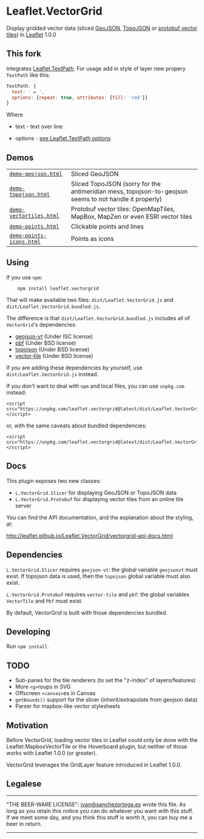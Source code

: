 

# Leaflet.VectorGrid


Display gridded vector data (sliced [GeoJSON](http://geojson.org/), [TopoJSON](https://github.com/mbostock/topojson/wiki) or [protobuf vector tiles](https://github.com/mapbox/vector-tile-spec)) in [Leaflet](http://www.leafletjs.com) 1.0.0

## This fork

Integrates [Leaflet.TextPath](https://github.com/makinacorpus/Leaflet.TextPath).
For usage add in style of layer new propery `TextPath` like this:

```javascript
TextPath: {
  text: ' ► ',
  options: {repeat: true, attributes: {fill: 'red'}}
}
```

Where

* text - text over line

* options - [see Leaflet.TextPath options](https://github.com/makinacorpus/Leaflet.TextPath#options)

## Demos

|          |           |
| ---      | ---       |
| [`demo-geojson.html`](http://leaflet.github.io/Leaflet.VectorGrid/demo-geojson.html) | Sliced GeoJSON |
| [`demo-topojson.html`](http://leaflet.github.io/Leaflet.VectorGrid/demo-topojson.html) | Sliced TopoJSON (sorry for the antimeridian mess, topojson-to-geojson seems to not handle it properly) |
| [`demo-vectortiles.html`](http://leaflet.github.io/Leaflet.VectorGrid/demo-vectortiles.html) | Protobuf vector tiles: OpenMapTiles, MapBox, MapZen or even ESRI vector tiles |
| [`demo-points.html`](http://leaflet.github.io/Leaflet.VectorGrid/demo-points.html) | Clickable points and lines |
| [`demo-points-icons.html`](http://leaflet.github.io/Leaflet.VectorGrid/demo-points-icons.html) | Points as icons |


## Using

If you use `npm`:
```
	npm install leaflet.vectorgrid
```

That will make available two files: `dist/Leaflet.VectorGrid.js` and `dist/Leaflet.VectorGrid.bundled.js`.

The difference is that `dist/Leaflet.VectorGrid.bundled.js` includes all of `VectorGrid`'s dependencies:

* [geojson-vt](https://github.com/mapbox/geojson-vt) (Under ISC license)
* [pbf](https://github.com/mapbox/pbf) (Under BSD license)
* [topojson](https://github.com/mbostock/topojson) (Under BSD license)
* [vector-tile](https://github.com/mapbox/vector-tile-js) (Under BSD license)

 If you are adding these dependencies by yourself, use `dist/Leaflet.VectorGrid.js` instead.

If you don't want to deal with `npm` and local files, you can use `unpkg.com` instead:

```
<script src="https://unpkg.com/leaflet.vectorgrid@latest/dist/Leaflet.VectorGrid.bundled.js"></script>
```
or, with the same caveats about bundled dependencies:
```
<script src="https://unpkg.com/leaflet.vectorgrid@latest/dist/Leaflet.VectorGrid.js"></script>
```

## Docs

This plugin exposes two new classes:

* `L.VectorGrid.Slicer` for displaying GeoJSON or TopoJSON data
* `L.VectorGrid.Protobuf` for displaying vector tiles from an online tile server

You can find the API documentation, and the explanation about the styling, at:

http://leaflet.github.io/Leaflet.VectorGrid/vectorgrid-api-docs.html

## Dependencies

`L.VectorGrid.Slicer` requires `geojson-vt`: the global variable `geojsonvt` must exist. If topojson data is used, then the `topojson` global variable must also exist.

`L.VectorGrid.Protobuf` requires `vector-tile` and `pbf`: the global variables `VectorTile` and `Pbf` must exist.

By default, VectorGrid is built with those dependencies bundled.

## Developing

Run `npm install`.

## TODO

* Sub-panes for the tile renderers (to set the "z-index" of layers/features)
 * More `<g>`roups in SVG
 * Offscreen `<canvas>`es in Canvas
* `getBounds()` support for the slicer (inherit/extrapolate from geojson data)
* Parser for mapbox-like vector stylesheets

## Motivation

Before VectorGrid, loading vector tiles in Leaflet could only be done with the
Leaflet.MapboxVectorTile or the Hoverboard plugin, but neither of those works with
Leaflet 1.0.0 (or greater).

VectorGrid leverages the GridLayer feature introduced in Leaflet 1.0.0.

## Legalese

----------------------------------------------------------------------------

"THE BEER-WARE LICENSE":
<ivan@sanchezortega.es> wrote this file. As long as you retain this notice you
can do whatever you want with this stuff. If we meet some day, and you think
this stuff is worth it, you can buy me a beer in return.

----------------------------------------------------------------------------

